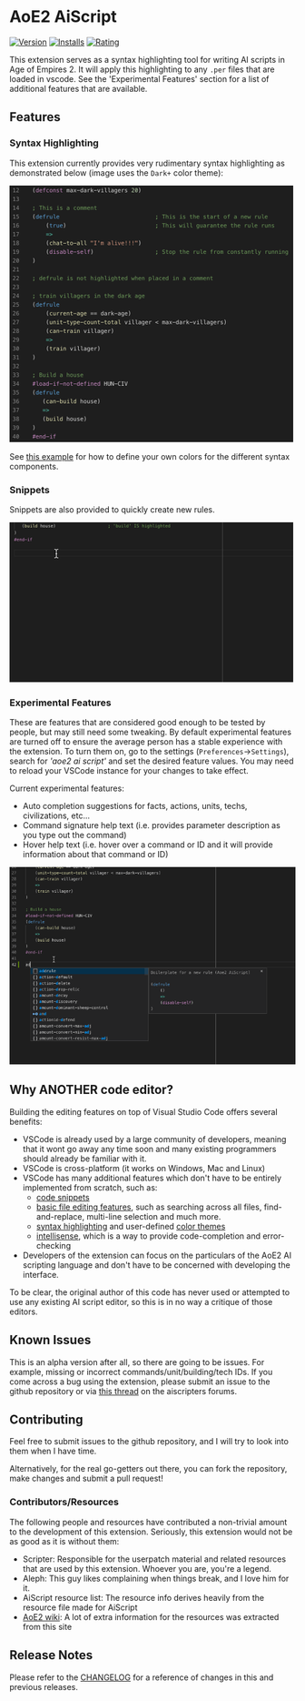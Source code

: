 # AoE2 AiScript

[![Version](https://vsmarketplacebadge.apphb.com/version-short/jvinniec.aoe2-aiscript.svg)](https://marketplace.visualstudio.com/items?itemName=jvinniec.aoe2-aiscript)
[![Installs](https://vsmarketplacebadge.apphb.com/installs/jvinniec.aoe2-aiscript.svg)](https://marketplace.visualstudio.com/items?itemName=jvinniec.aoe2-aiscript)
[![Rating](https://vsmarketplacebadge.apphb.com/rating-short/jvinniec.aoe2-aiscript.svg)](https://marketplace.visualstudio.com/items?itemName=jvinniec.aoe2-aiscript)

This extension serves as a syntax highlighting tool for writing AI scripts in Age of Empires 2. It will apply this highlighting to any `.per` files that are loaded in vscode. See the 'Experimental Features' section for a list of additional features that are available.


## Features

### Syntax Highlighting
This extension currently provides very rudimentary syntax highlighting as demonstrated below (image uses the `Dark+` color theme):

![image](images/syntax_highlighting.png "syntax highlighting")

See [this example](syntaxes/customizing_colors.md) for how to define your own colors for the different syntax components.

### Snippets
Snippets are also provided to quickly create new rules.

![image](images/snippets_example.gif "snippets")

### Experimental Features
These are features that are considered good enough to be tested by people, but may still need some tweaking. By default experimental features are turned off to ensure the average person has a stable experience with the extension.
To turn them on, go to the settings (`Preferences`->`Settings`), search for *'aoe2 ai script'* and set the desired feature values. You may need to reload your VSCode instance for your changes to take effect.

Current experimental features:
- Auto completion suggestions for facts, actions, units, techs, civilizations, etc...
- Command signature help text (i.e. provides parameter description as you type out the command)
- Hover help text (i.e. hover over a command or ID and it will provide information about that command or ID)

![image](images/help_text_example.gif "help text")


## Why ANOTHER code editor?
Building the editing features on top of Visual Studio Code offers several benefits:

- VSCode is already used by a large community of developers, meaning that it wont go away any time soon and many existing programmers should already be familiar with it.
- VSCode is cross-platform (it works on Windows, Mac and Linux)
- VSCode has many additional features which don't have to be entirely implemented from scratch, such as:
  - [code snippets](https://code.visualstudio.com/docs/editor/userdefinedsnippets)
  - [basic file editing features](https://code.visualstudio.com/docs/editor/codebasics), such as searching across all files, find-and-replace, multi-line selection and much more.
  - [syntax highlighting](https://code.visualstudio.com/api/language-extensions/syntax-highlight-guide) and user-defined [color themes](https://code.visualstudio.com/api/extension-guides/color-theme)
  - [intellisense](https://code.visualstudio.com/docs/editor/intellisense), which is a way to provide code-completion and error-checking 
- Developers of the extension can focus on the particulars of the AoE2 AI scripting language and don't have to be concerned with developing the interface.

To be clear, the original author of this code has never used or attempted to use any existing AI script editor, so this is in no way a critique of those editors.


## Known Issues
This is an alpha version after all, so there are going to be issues. For example, missing or incorrect commands/unit/building/tech IDs. If you come across a bug using the extension, please submit an issue to the github repository or via [this thread](http://forums.aiscripters.com/viewtopic.php?f=3&t=3485) on the aiscripters forums.


## Contributing
Feel free to submit issues to the github repository, and I will try to look into them when I have time.

Alternatively, for the real go-getters out there, you can fork the repository, make changes and submit a pull request!

### Contributors/Resources
The following people and resources have contributed a non-trivial amount to the development of this extension. Seriously, this extension would not be as good as it is without them:

* Scripter: Responsible for the userpatch material and related resources that are used by this extension. Whoever you are, you're a legend.
* Aleph: This guy likes complaining when things break, and I love him for it.
* AiScript resource list: The resource info derives heavily from the resource file made for AiScript
* [AoE2 wiki](https://ageofempires.fandom.com/wiki/Age_of_Empires_II:_The_Age_of_Kings): A lot of extra information for the resources was extracted from this site


## Release Notes
Please refer to the [CHANGELOG](./CHANGELOG.md) for a reference of changes in this and previous releases.

